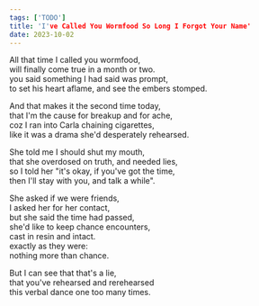 ```yaml
---
tags: ['TODO']
title: 'I've Called You Wormfood So Long I Forgot Your Name'
date: 2023-10-02
---
```


All that time I called you wormfood,  
will finally come true in a month or two.  
you said something I had said was prompt,  
to set his heart aflame, and see the embers stomped.

And that makes it the second time today,  
that I'm the cause for breakup and for ache,  
coz I ran into Carla chaining cigarettes,  
like it was a drama she'd desperately rehearsed.

She told me I should shut my mouth,  
that she overdosed on truth, and needed lies,  
so I told her "it's okay, if you've got the time,  
then I'll stay with you, and talk a while".

She asked if we were friends,  
I asked her for her contact,  
but she said the time had passed,  
she'd like to keep chance encounters,  
cast in resin and intact.  
exactly as they were:  
nothing more than chance.

But I can see that that's a lie,  
that you've rehearsed and rerehearsed  
this verbal dance one too many times.
